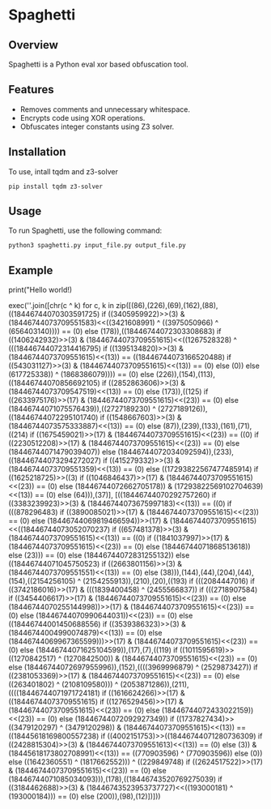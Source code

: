 # Spaghetti

## Overview
Spaghetti is a Python eval xor based obfuscation tool.

## Features
- Removes comments and unnecessary whitespace.
- Encrypts code using XOR operations.
- Obfuscates integer constants using Z3 solver.

## Installation
To use, intall tqdm and z3-solver

`pip install tqdm z3-solver`

## Usage
To run Spaghetti, use the following command:

`python3 spaghetti.py input_file.py output_file.py`

## Example

print("Hello world!)

exec(''.join([chr(c ^ k) for c, k in zip([(86),(226),(69),(162),(88),((18446744070303591725) if ((3405959922)>>(3) & (18446744073709551583)<<((3421608991) ^ ((3975050966) ^ (656403140)))) == (0) else (178)),((18446744072303308683) if ((1406242932)>>(3) & (18446744073709551615)<<((1267528328) ^ (((18446744072314416795) if ((1395134820)>>(3) & (18446744073709551615)<<(13)) == ((18446744073166520488) if ((543031127)>>(3) & (18446744073709551615)<<(13)) == (0) else (0)) else (617725338)) ^ (1868386079)))) == (0) else (226)),(154),(113),((18446744070856692105) if ((2852863606)>>(3) & (18446744073709547519)<<(13)) == (0) else (173)),((125) if ((2633975176)>>(17) & (18446744073709551615)<<(23)) == (0) else (18446744071075576439)),((2727189230) ^ (2727189126)),((18446744072295101740) if ((1548667603)>>(3) & (18446744073575333887)<<(13)) == (0) else (87)),(239),(133),(161),(71),((214) if ((1675459021)>>(17) & (18446744073709551615)<<(23)) == ((0) if ((2230512208)>>(17) & (18446744073709551615)<<(23)) == (0) else (18446744071479039407)) else (18446744072034092594)),(233),((18446744073294272027) if ((415279332)>>(3) & (18446744073709551359)<<(13)) == (0) else ((17293822567477485914) if ((1625218725)>>((3) if ((1046846437)>>(17) & (18446744073709551615)<<(23)) == (0) else (18446744072662705178)) & (17293822569102704639)<<(13)) == (0) else (64))),(37)], [((18446744070292757260) if ((3383239923)>>(3) & (18446744073675997183)<<(13)) == ((0) if (((878296483) if ((3890085021)>>(17) & (18446744073709551615)<<(23)) == (0) else (18446744069819466594))>>(17) & (18446744073709551615)<<((18446744073052070237) if ((657481378)>>(3) & (18446744073709551615)<<(13)) == ((0) if ((1841037997)>>(17) & (18446744073709551615)<<(23)) == (0) else (18446744071868513618)) else (23))) == (0) else (18446744072831255132)) else ((18446744071045750523) if ((2663801156)>>(3) & (18446744073709551551)<<(13)) == (0) else (38))),(144),(44),(204),(44),(154),((2154256105) ^ (2154255913)),(210),(20),((193) if (((2084447016) if ((3742186016)>>(17) & (((1839400458) ^ (2455566837)) if (((2718907584) if ((3454406617)>>(17) & (18446744073709551615)<<(23)) == (0) else (18446744070255144998))>>(17) & (18446744073709551615)<<(23)) == (0) else (18446744070990644031))<<(23)) == (0) else ((18446744001450688556) if ((3539386323)>>(3) & (18446744004990074879)<<(13)) == (0) else (18446744069967365599)))>>(17) & (18446744073709551615)<<(23)) == (0) else (18446744071625104599)),(17),(7),((119) if ((1011595619)>>((1270842517) ^ (1270842500)) & (18446744073709551615)<<(23)) == (0) else (18446744072697955996)),(152),((((3969996879) ^ (2529873427)) if ((2381053369)>>(17) & (18446744073709551615)<<(23)) == (0) else ((263401802) ^ (2108109580))) ^ (2053871286)),(211),((((18446744071971724181) if ((1616624266)>>(17) & ((18446744073709551615) if ((1276529456)>>(17) & (18446744073709551615)<<(23)) == (0) else (18446744072433022159))<<(23)) == (0) else (18446744072092927349)) if ((1737827434)>>((3479120297) ^ (3479120298)) & (18446744073709551615)<<(13)) == ((18445618169800557238) if ((4002151753)>>((18446744071280736309) if ((2428815304)>>(3) & (18446744073709551613)<<(13)) == (0) else (3)) & (18445618173802708991)<<(13)) == ((770903596) ^ (770903596)) else (0)) else ((1642360551) ^ (1817662552))) ^ ((229849748) if ((2624517522)>>(17) & (18446744073709551615)<<(23)) == (0) else (18446744071085034093))),(178),((18446743520769275039) if ((3184462688)>>(3) & (18446743523953737727)<<((193000181) ^ (193000184))) == (0) else (200)),(98),(12)])]))